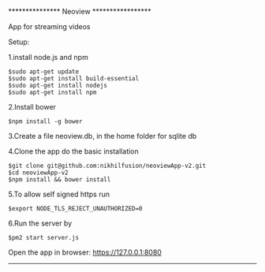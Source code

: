 *************** Neoview *****************


App for streaming videos

Setup: 

1.install node.js and npm

	$sudo apt-get update
	$sudo apt-get install build-essential
	$sudo apt-get install nodejs
	$sudo apt-get install npm

2.Install bower

	$npm install -g bower

3.Create a file neoview.db, in the home folder for sqlite db

4.Clone the app do the basic installation

	$git clone git@github.com:nikhilfusion/neoviewApp-v2.git
	$cd neoviewApp-v2
	$npm install && bower install

5.To allow self signed https run
	
	$export NODE_TLS_REJECT_UNAUTHORIZED=0

6.Run the server by

	$pm2 start server.js

Open the app in browser: https://127.0.0.1:8080

**********************************************
